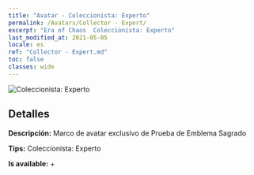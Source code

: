 ```yaml
---
title: "Avatar - Coleccionista: Experto"
permalink: /Avatars/Collector - Expert/
excerpt: "Era of Chaos  Coleccionista: Experto"
last_modified_at: 2021-05-05
locale: es
ref: "Collector - Expert.md"
toc: false
classes: wide
---
```

 ![Coleccionista: Experto](/images/a/avatarFrame_59.png)

## Detalles

 **Descripción:** Marco de avatar exclusivo de Prueba de Emblema Sagrado 

 **Tips:** Coleccionista: Experto 

 **Is available:**  + 

